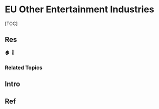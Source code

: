 # EU Other Entertainment Industries

[TOC]



## Res
🏠 
🚧 


### Related Topics



## Intro



## Ref
